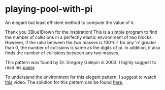 # playing-pool-with-pi
An elegant but least efficient method to compute the value of π.

Thank you 3Blue1Brown for the inspiration! This is a simple program to find the number of collisions in a perfectly elastic environment of two blocks. However, if the ratio between the two masses is 100^n:1 for any 'n' greater than 0, the number of collisions is same as the digits of pi. In addition, it also finds the number of collisions between any two masses.

This pattern was found by Dr. Gregory Galepin in 2003. I highly suggest to read his [paper](https://www.researchgate.net/publication/266523056_Playing_pool_with_p_the_number_p_from_a_billiard_point_of_view).

To understand the environment for this elegant pattern, I suggest to watch [this](https://www.youtube.com/watch?v=HEfHFsfGXjs&t=170s) video. The solution for this pattern can be found [here](https://www.youtube.com/watch?v=jsYwFizhncE).
